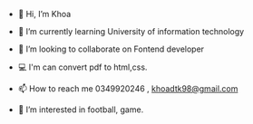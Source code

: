 - 👋 Hi, I’m Khoa

- 🌱 I’m currently learning University of information technology

- 💞️ I’m looking to collaborate on Fontend developer

- 💻 I'm can convert pdf to html,css.

- 📫 How to reach me 0349920246 , khoadtk98@gmail.com

- 👀 I’m interested in football, game.  

<!---
khoadtk/khoadtk is a ✨ special ✨ repository because its `README.md` (this file) appears on your GitHub profile.
You can click the Preview link to take a look at your changes.
--->
